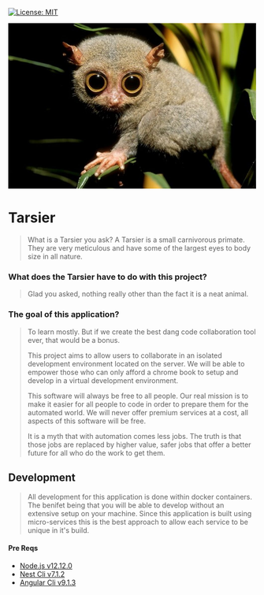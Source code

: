 [![License: MIT](https://img.shields.io/badge/License-MIT-green.svg)](LICENSE)

![alt text](ui/src/assets/tarsier-dilated.jpg)

# Tarsier

> What is a Tarsier you ask? 
> A Tarsier is a small carnivorous primate. They are very meticulous and have some of the largest eyes to body size in all nature.

### What does the Tarsier have to do with this project?

> Glad you asked, nothing really other than the fact it is a neat animal. 

### The goal of this application?

> To learn mostly. But if we create the best dang code collaboration tool ever, that would be a bonus.
>
> This project aims to allow users to collaborate in an isolated development environment located on the server.
> We will be able to empower those who can only afford a chrome book to setup and develop in a virtual development
> environment. 
>
> This software will always be free to all people. Our real mission is to make it easier for all people to code
> in order to prepare them for the automated world. We will never offer premium services at a cost, all aspects of
> this software will be free.
>
> It is a myth that with automation comes less jobs. The truth is that those jobs are replaced by higher value, 
> safer jobs that offer a better future for all who do the work to get them.

## Development

> All development for this application is done within docker containers. The benifet being that
> you will be able to develop without an extensive setup on your machine. Since this application is 
> built using micro-services this is the best approach to allow each service to be unique in it's
> build.

#### Pre Reqs

- [Node.js v12.12.0](https://nodejs.org/en/download/)
- [Nest Cli v7.1.2](https://docs.nestjs.com/cli/overview)
- [Angular Cli v9.1.3](https://cli.angular.io/)



